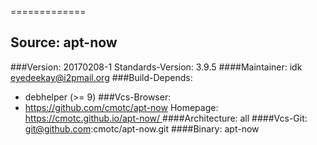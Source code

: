  
============= 

Source: apt-now 
------------- 

###Version: 20170208-1
Standards-Version: 3.9.5
####Maintainer: idk <eyedeekay@i2pmail.org>
###Build-Depends:
  * debhelper (>= 9)
###Vcs-Browser:
  * https://github.com/cmotc/apt-now
Homepage:[ https://cmotc.github.io/apt-now/ ](https://cmotc.github.io/apt-now/)
####Architecture: all
####Vcs-Git: git@github.com:cmotc/apt-now.git
####Binary: apt-now
